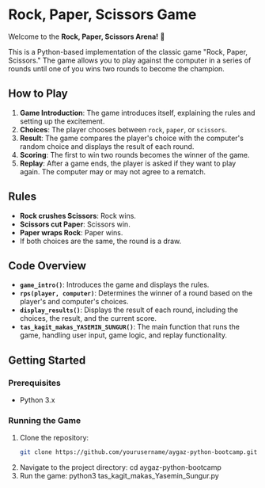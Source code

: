# Rock, Paper, Scissors Game

Welcome to the **Rock, Paper, Scissors Arena!** 🎉

This is a Python-based implementation of the classic game "Rock, Paper, Scissors." The game allows you to play against the computer in a series of rounds until one of you wins two rounds to become the champion.

## How to Play

1. **Game Introduction**: The game introduces itself, explaining the rules and setting up the excitement.
2. **Choices**: The player chooses between `rock`, `paper`, or `scissors`.
3. **Result**: The game compares the player's choice with the computer's random choice and displays the result of each round.
4. **Scoring**: The first to win two rounds becomes the winner of the game.
5. **Replay**: After a game ends, the player is asked if they want to play again. The computer may or may not agree to a rematch.

## Rules

- **Rock crushes Scissors**: Rock wins.
- **Scissors cut Paper**: Scissors win.
- **Paper wraps Rock**: Paper wins.
- If both choices are the same, the round is a draw.

## Code Overview

- **`game_intro()`**: Introduces the game and displays the rules.
- **`rps(player, computer)`**: Determines the winner of a round based on the player's and computer's choices.
- **`display_results()`**: Displays the result of each round, including the choices, the result, and the current score.
- **`tas_kagit_makas_YASEMIN_SUNGUR()`**: The main function that runs the game, handling user input, game logic, and replay functionality.

## Getting Started

### Prerequisites

- Python 3.x

### Running the Game

1. Clone the repository:
   ```bash
   git clone https://github.com/yourusername/aygaz-python-bootcamp.git
2. Navigate to the project directory:
   cd aygaz-python-bootcamp
3. Run the game:
   python3 tas_kagit_makas_Yasemin_Sungur.py
